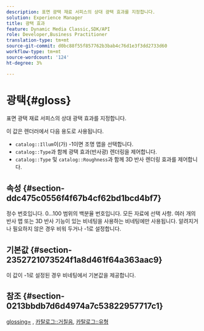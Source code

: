 ```yaml
---
description: 표면 광택 재료 서피스의 상대 광택 효과를 지정합니다.
solution: Experience Manager
title: 광택 효과
feature: Dynamic Media Classic,SDK/API
role: Developer,Business Practitioner
translation-type: tm+mt
source-git-commit: d0bc88f55f857762b3bab4c76d1e3f3dd2733d60
workflow-type: tm+mt
source-wordcount: '124'
ht-degree: 3%

---
```



# 광택{#gloss}

표면 광택 재료 서피스의 상대 광택 효과를 지정합니다.

이 값은 렌더러에서 다음 용도로 사용됩니다.

* `catalog::Illum`이(가) -1이면 조명 맵을 선택합니다.
* `catalog::Type`과 함께 광택 효과(반사광) 렌더링을 제어합니다.
* `catalog::Type` 및 `catalog::Roughness`과 함께 3D 반사 렌더링 효과를 제어합니다.

## 속성 {#section-ddc475c0556f4f67b4cf62bd1bcd4bf7}

정수 번호입니다. 0...100 범위의 백분율 번호입니다. 모든 자료에 선택 사항. 여러 개의 반사 맵 또는 3D 반사 기능이 있는 비네팅을 사용하는 비네팅에만 사용됩니다. 알려지거나 필요하지 않은 경우 비워 두거나 -1로 설정합니다.

## 기본값 {#section-2352721073524f1a8d461f64a363aac9}

이 값이 -1로 설정된 경우 비네팅에서 기본값을 제공합니다.

## 참조 {#section-0213bbdb7d6d4974a7c53822957717c1}

[glossing=](../../../../../ir-api/http-protocol/image-rendering-api-ref/c-ir-http-protocol-ref/c-ir-http-protocol-command-reference/r-ir-http-gloss.md#reference-325aef2ee51e4e1584a06047427340ca) ,  [카탈로그::거칠음](../../../../../ir-api/material-cat/image-rendering-api-ref/c-ir-material-catalog/c-ir-material-data-reference/r-ir-roughness.md#reference-79f748ac642745e3b81795a99f61fa99),  [카탈로그::유형](../../../../../ir-api/material-cat/image-rendering-api-ref/c-ir-material-catalog/c-ir-material-data-reference/r-ir-cat-type.md#reference-9bea147dda9f4e74bc0ec79dcc0d9161)
